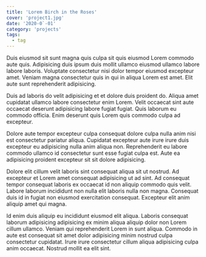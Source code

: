 ```yaml
---
title: 'Lorem Birch in the Roses'
cover: 'project1.jpg'
date: '2020-0`-01'
category: 'projects'
tags:
  - tag
---
```


Duis eiusmod sit sunt magna quis culpa sit quis eiusmod Lorem commodo aute quis. Adipisicing duis ipsum duis mollit ullamco eiusmod ullamco labore labore laboris. Voluptate consectetur nisi dolor tempor eiusmod excepteur amet. Veniam magna consectetur quis in qui in aliqua Lorem est amet. Elit aute sunt reprehenderit adipisicing.

Duis ad laboris do velit adipisicing et et dolore duis proident do. Aliqua amet cupidatat ullamco labore consectetur enim Lorem. Velit occaecat sint aute occaecat deserunt adipisicing labore fugiat fugiat. Quis laborum eu commodo officia. Enim deserunt quis Lorem quis commodo culpa ad excepteur.

Dolore aute tempor excepteur culpa consequat dolore culpa nulla anim nisi est consectetur pariatur aliqua. Cupidatat excepteur aute irure irure duis excepteur eu adipisicing nulla anim aliqua non. Reprehenderit eu labore commodo ullamco id consectetur sunt esse fugiat culpa est. Aute ea adipisicing proident excepteur sit sit dolore adipisicing.

Dolore elit cillum velit laboris sint consequat aliqua sit ut nostrud. Ad excepteur et Lorem amet consequat adipisicing ut ad sint. Ad consequat tempor consequat laboris ex occaecat id non aliquip commodo quis velit. Labore laborum incididunt non nulla elit laboris nulla non magna. Consequat duis id in fugiat non eiusmod exercitation consequat. Excepteur elit anim aliquip amet qui magna.

Id enim duis aliquip eu incididunt eiusmod elit aliqua. Laboris consequat laborum adipisicing adipisicing ex minim aliqua aliquip dolor non Lorem cillum ullamco. Veniam qui reprehenderit Lorem in sunt aliqua. Commodo in aute est consequat sit amet dolor adipisicing minim nostrud culpa consectetur cupidatat. Irure irure consectetur cillum aliqua adipisicing culpa anim occaecat. Nostrud mollit ea elit sint.

